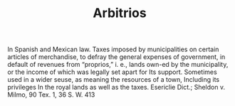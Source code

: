 ---
title: Arbitrios
letter: A
permalink: "/definitions/arbitrios.html"
body: In Spanish and Mexican law. Taxes imposed by municipalities on certain articles
  of merchandise, to defray the general expenses of government, in default of revenues
  from “proprios,” i. e., lands own-ed by the municipality, or the income of which
  was legally set apart for Its support. Sometimes used in a wider seuse, as meaning
  the resources of a town, Including its privileges In the royal lands as well as
  the taxes. Esericlie Dict.; Sheldon v. Milmo, 90 Tex. 1, 36 S. W. 413
published_at: '2018-07-07'
layout: post
---